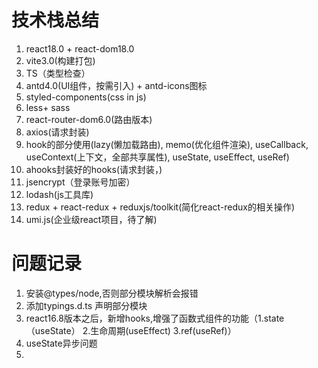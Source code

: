 # 技术栈总结

1. react18.0 + react-dom18.0
2. vite3.0(构建打包)
3. TS（类型检查）
4. antd4.0(UI组件，按需引入) + antd-icons图标
5. styled-components(css in js)
6. less+ sass
7. react-router-dom6.0(路由版本)
8. axios(请求封装)
9. hook的部分使用(lazy(懒加载路由), memo(优化组件渲染), useCallback, useContext(上下文，全部共享属性), useState, useEffect, useRef)
10. ahooks封装好的hooks(请求封装，)
11. jsencrypt（登录账号加密）
12. lodash(js工具库)
13. redux + react-redux + reduxjs/toolkit(简化react-redux的相关操作)
14. umi.js(企业级react项目，待了解)



# 问题记录

1. 安装@types/node,否则部分模块解析会报错
2. 添加typings.d.ts 声明部分模块
3. react16.8版本之后，新增hooks,增强了函数式组件的功能（1.state（useState）  2.生命周期(useEffect) 3.ref(useRef)）
4. useState异步问题
5. 